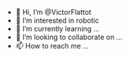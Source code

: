 - 👋 Hi, I’m @VictorFlattot
- 👀 I’m interested in robotic
- 🌱 I’m currently learning ...
- 💞️ I’m looking to collaborate on ...
- 📫 How to reach me ...

<!---
VictorFlattot/VictorFlattot is a ✨ special ✨ repository because its `README.md` (this file) appears on your GitHub profile.
You can click the Preview link to take a look at your changes.
--->
